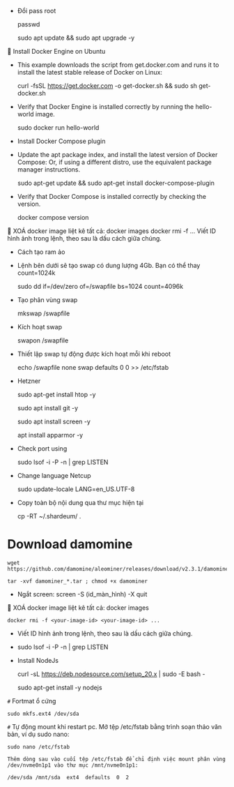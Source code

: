 - Đổi pass root
	
	passwd
	
	sudo apt update && sudo apt upgrade -y


	Install Docker Engine on Ubuntu
	
- This example downloads the script from get.docker.com and runs it to install the latest stable release of Docker on Linux:

 	curl -fsSL https://get.docker.com -o get-docker.sh && sudo sh get-docker.sh

- Verify that Docker Engine is installed correctly by running the hello-world image.
	
	sudo docker run hello-world

- Install Docker Compose plugin
- Update the apt package index, and install the latest version of Docker Compose:
Or, if using a different distro, use the equivalent package manager instructions.
 
 	sudo apt-get update && sudo apt-get install docker-compose-plugin
 
- Verify that Docker Compose is installed correctly by checking the version.

 	docker compose version

	XOÁ docker image
	liệt kê tất cả: docker images 
	docker rmi -f <your-image-id> <your-image-id> ...
Viết ID hình ảnh trong lệnh, theo sau là dấu cách giữa chúng.

- Cách tạo ram ảo
- Lệnh bên dưới sẽ tạo swap có dung lượng 4Gb. Bạn có thể thay count=1024k

	sudo dd if=/dev/zero of=/swapfile bs=1024 count=4096k

- Tạo phân vùng swap

	mkswap /swapfile

- Kích hoạt swap

	swapon /swapfile

- Thiết lập swap tự động được kích hoạt mỗi khi reboot
	
	echo /swapfile none swap defaults 0 0 >> /etc/fstab
	
- Hetzner

	sudo apt-get install htop -y
	
	sudo apt install git -y
	
	sudo apt install screen -y
	
	apt install apparmor -y

- Check port using

	sudo lsof -i -P -n | grep LISTEN
	
- Change language Netcup

	sudo update-locale LANG=en_US.UTF-8
	
- Copy toàn bộ nội dung qua thư mục hiện tại

	cp -RT ~/.shardeum/ .
	
# Download damomine

	wget https://github.com/damomine/aleominer/releases/download/v2.3.1/damominer_linux_v2.3.1.tar

	tar -xvf damominer_*.tar ; chmod +x damominer
	
- Ngắt screen: screen -S (id_màn_hình) -X quit

	XOÁ docker image
	liệt kê tất cả: docker images 
	
	docker rmi -f <your-image-id> <your-image-id> ...
	
- Viết ID hình ảnh trong lệnh, theo sau là dấu cách giữa chúng.

-	sudo lsof -i -P -n | grep LISTEN

- Install NodeJs
    
    curl -sL https://deb.nodesource.com/setup_20.x | sudo -E bash -

    sudo apt-get install -y nodejs

`#` Fortmat ổ cứng

	sudo mkfs.ext4 /dev/sda

`#` Tự động mount khi restart pc. Mở tệp /etc/fstab bằng trình soạn thảo văn bản, ví dụ sudo nano:

	sudo nano /etc/fstab

	Thêm dòng sau vào cuối tệp /etc/fstab để chỉ định việc mount phân vùng /dev/nvme0n1p1 vào thư mục /mnt/nvme0n1p1:

	/dev/sda /mnt/sda  ext4  defaults  0  2



